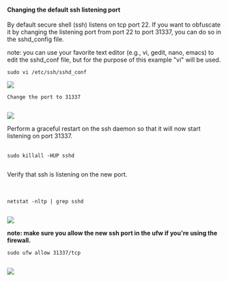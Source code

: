 #### Changing the default ssh listening port ####

By default secure shell (ssh) listens on tcp port 22. If you want to obfuscate it by changing the listening port from port 22 to port 31337, you can do so in the sshd\_config file.

note: you can use your favorite text editor (e.g., vi, gedit, nano, emacs) to edit the sshd\_conf file, but for the purpose of this example "vi" will be used.


```
sudo vi /etc/ssh/sshd_conf
```

<img src='http://i1165.photobucket.com/albums/q581/labrams132/ScreenShot2012-04-07at105424PM.png'>

<pre><code>Change the port to 31337<br>
</code></pre>

<img src='http://i1165.photobucket.com/albums/q581/labrams132/ScreenShot2012-04-07at104048PM.png'>

Perform a graceful restart on the ssh daemon so that it will now start listening on port 31337.<br>
<br>
<pre><code>sudo killall -HUP sshd <br>
</code></pre>

Verify that ssh is listening on the new port.<br>
<br>
<br>
<pre><code>netstat -nltp | grep sshd<br>
</code></pre>

<img src='http://i1165.photobucket.com/albums/q581/labrams132/ScreenShot2012-04-07at105303PM.png'>


<b>note:  make sure you allow the new ssh port in the ufw if you're using the firewall.</b>

<pre><code>sudo ufw allow 31337/tcp<br>
</code></pre>

<img src='http://i1165.photobucket.com/albums/q581/labrams132/ScreenShot2012-04-07at103846PM.png'>